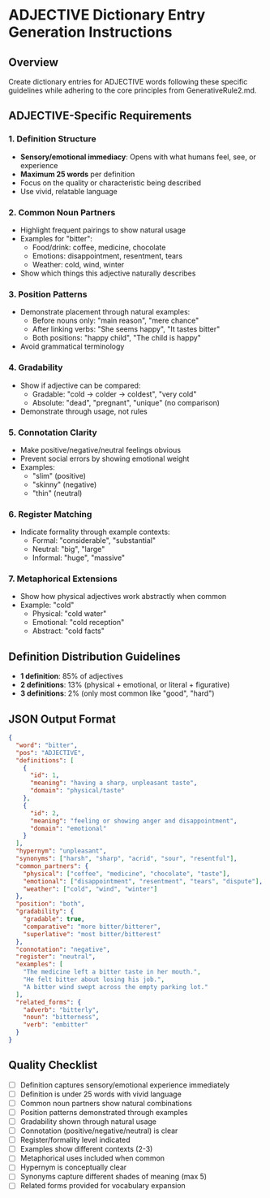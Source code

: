 # ADJECTIVE Dictionary Entry Generation Instructions

## Overview
Create dictionary entries for ADJECTIVE words following these specific guidelines while adhering to the core principles from GenerativeRule2.md.

## ADJECTIVE-Specific Requirements

### 1. Definition Structure
- **Sensory/emotional immediacy**: Opens with what humans feel, see, or experience
- **Maximum 25 words** per definition
- Focus on the quality or characteristic being described
- Use vivid, relatable language

### 2. Common Noun Partners
- Highlight frequent pairings to show natural usage
- Examples for "bitter":
  - Food/drink: coffee, medicine, chocolate
  - Emotions: disappointment, resentment, tears
  - Weather: cold, wind, winter
- Show which things this adjective naturally describes

### 3. Position Patterns
- Demonstrate placement through natural examples:
  - Before nouns only: "main reason", "mere chance"
  - After linking verbs: "She seems happy", "It tastes bitter"
  - Both positions: "happy child", "The child is happy"
- Avoid grammatical terminology

### 4. Gradability
- Show if adjective can be compared:
  - Gradable: "cold → colder → coldest", "very cold"
  - Absolute: "dead", "pregnant", "unique" (no comparison)
- Demonstrate through usage, not rules

### 5. Connotation Clarity
- Make positive/negative/neutral feelings obvious
- Prevent social errors by showing emotional weight
- Examples:
  - "slim" (positive)
  - "skinny" (negative)
  - "thin" (neutral)

### 6. Register Matching
- Indicate formality through example contexts:
  - Formal: "considerable", "substantial"
  - Neutral: "big", "large"
  - Informal: "huge", "massive"

### 7. Metaphorical Extensions
- Show how physical adjectives work abstractly when common
- Example: "cold"
  - Physical: "cold water"
  - Emotional: "cold reception"
  - Abstract: "cold facts"

## Definition Distribution Guidelines
- **1 definition**: 85% of adjectives
- **2 definitions**: 13% (physical + emotional, or literal + figurative)
- **3 definitions**: 2% (only most common like "good", "hard")

## JSON Output Format
```json
{
  "word": "bitter",
  "pos": "ADJECTIVE",
  "definitions": [
    {
      "id": 1,
      "meaning": "having a sharp, unpleasant taste",
      "domain": "physical/taste"
    },
    {
      "id": 2,
      "meaning": "feeling or showing anger and disappointment",
      "domain": "emotional"
    }
  ],
  "hypernym": "unpleasant",
  "synonyms": ["harsh", "sharp", "acrid", "sour", "resentful"],
  "common_partners": {
    "physical": ["coffee", "medicine", "chocolate", "taste"],
    "emotional": ["disappointment", "resentment", "tears", "dispute"],
    "weather": ["cold", "wind", "winter"]
  },
  "position": "both",
  "gradability": {
    "gradable": true,
    "comparative": "more bitter/bitterer",
    "superlative": "most bitter/bitterest"
  },
  "connotation": "negative",
  "register": "neutral",
  "examples": [
    "The medicine left a bitter taste in her mouth.",
    "He felt bitter about losing his job.",
    "A bitter wind swept across the empty parking lot."
  ],
  "related_forms": {
    "adverb": "bitterly",
    "noun": "bitterness",
    "verb": "embitter"
  }
}
```

## Quality Checklist
- [ ] Definition captures sensory/emotional experience immediately
- [ ] Definition is under 25 words with vivid language
- [ ] Common noun partners show natural combinations
- [ ] Position patterns demonstrated through examples
- [ ] Gradability shown through natural usage
- [ ] Connotation (positive/negative/neutral) is clear
- [ ] Register/formality level indicated
- [ ] Examples show different contexts (2-3)
- [ ] Metaphorical uses included when common
- [ ] Hypernym is conceptually clear
- [ ] Synonyms capture different shades of meaning (max 5)
- [ ] Related forms provided for vocabulary expansion